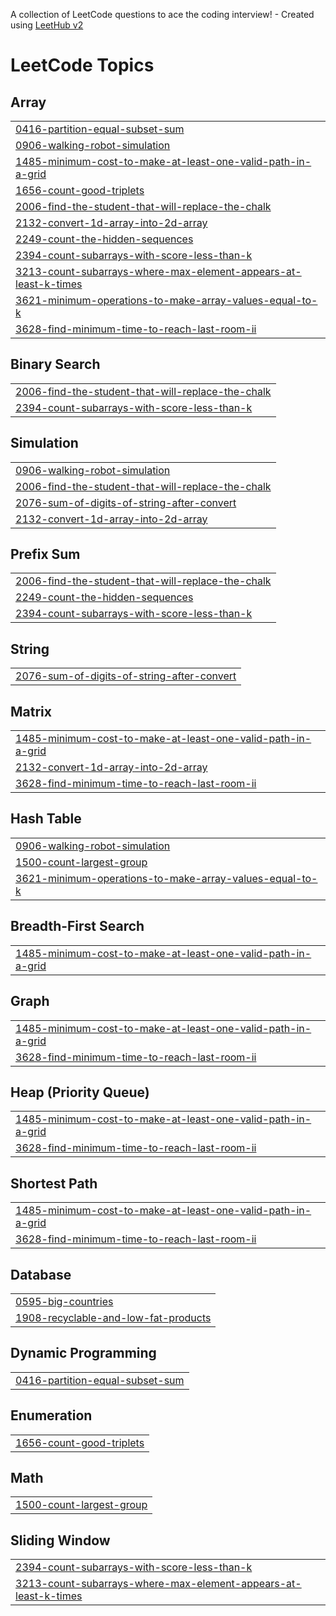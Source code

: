 A collection of LeetCode questions to ace the coding interview! - Created using [LeetHub v2](https://github.com/arunbhardwaj/LeetHub-2.0)
<!---LeetCode Topics Start-->
# LeetCode Topics
## Array
|  |
| ------- |
| [0416-partition-equal-subset-sum](https://github.com/NKIWI0310/Algorithm/tree/master/0416-partition-equal-subset-sum) |
| [0906-walking-robot-simulation](https://github.com/NKIWI0310/Algorithm/tree/master/0906-walking-robot-simulation) |
| [1485-minimum-cost-to-make-at-least-one-valid-path-in-a-grid](https://github.com/NKIWI0310/Algorithm/tree/master/1485-minimum-cost-to-make-at-least-one-valid-path-in-a-grid) |
| [1656-count-good-triplets](https://github.com/NKIWI0310/Algorithm/tree/master/1656-count-good-triplets) |
| [2006-find-the-student-that-will-replace-the-chalk](https://github.com/NKIWI0310/Algorithm/tree/master/2006-find-the-student-that-will-replace-the-chalk) |
| [2132-convert-1d-array-into-2d-array](https://github.com/NKIWI0310/Algorithm/tree/master/2132-convert-1d-array-into-2d-array) |
| [2249-count-the-hidden-sequences](https://github.com/NKIWI0310/Algorithm/tree/master/2249-count-the-hidden-sequences) |
| [2394-count-subarrays-with-score-less-than-k](https://github.com/NKIWI0310/Algorithm/tree/master/2394-count-subarrays-with-score-less-than-k) |
| [3213-count-subarrays-where-max-element-appears-at-least-k-times](https://github.com/NKIWI0310/Algorithm/tree/master/3213-count-subarrays-where-max-element-appears-at-least-k-times) |
| [3621-minimum-operations-to-make-array-values-equal-to-k](https://github.com/NKIWI0310/Algorithm/tree/master/3621-minimum-operations-to-make-array-values-equal-to-k) |
| [3628-find-minimum-time-to-reach-last-room-ii](https://github.com/NKIWI0310/Algorithm/tree/master/3628-find-minimum-time-to-reach-last-room-ii) |
## Binary Search
|  |
| ------- |
| [2006-find-the-student-that-will-replace-the-chalk](https://github.com/NKIWI0310/Algorithm/tree/master/2006-find-the-student-that-will-replace-the-chalk) |
| [2394-count-subarrays-with-score-less-than-k](https://github.com/NKIWI0310/Algorithm/tree/master/2394-count-subarrays-with-score-less-than-k) |
## Simulation
|  |
| ------- |
| [0906-walking-robot-simulation](https://github.com/NKIWI0310/Algorithm/tree/master/0906-walking-robot-simulation) |
| [2006-find-the-student-that-will-replace-the-chalk](https://github.com/NKIWI0310/Algorithm/tree/master/2006-find-the-student-that-will-replace-the-chalk) |
| [2076-sum-of-digits-of-string-after-convert](https://github.com/NKIWI0310/Algorithm/tree/master/2076-sum-of-digits-of-string-after-convert) |
| [2132-convert-1d-array-into-2d-array](https://github.com/NKIWI0310/Algorithm/tree/master/2132-convert-1d-array-into-2d-array) |
## Prefix Sum
|  |
| ------- |
| [2006-find-the-student-that-will-replace-the-chalk](https://github.com/NKIWI0310/Algorithm/tree/master/2006-find-the-student-that-will-replace-the-chalk) |
| [2249-count-the-hidden-sequences](https://github.com/NKIWI0310/Algorithm/tree/master/2249-count-the-hidden-sequences) |
| [2394-count-subarrays-with-score-less-than-k](https://github.com/NKIWI0310/Algorithm/tree/master/2394-count-subarrays-with-score-less-than-k) |
## String
|  |
| ------- |
| [2076-sum-of-digits-of-string-after-convert](https://github.com/NKIWI0310/Algorithm/tree/master/2076-sum-of-digits-of-string-after-convert) |
## Matrix
|  |
| ------- |
| [1485-minimum-cost-to-make-at-least-one-valid-path-in-a-grid](https://github.com/NKIWI0310/Algorithm/tree/master/1485-minimum-cost-to-make-at-least-one-valid-path-in-a-grid) |
| [2132-convert-1d-array-into-2d-array](https://github.com/NKIWI0310/Algorithm/tree/master/2132-convert-1d-array-into-2d-array) |
| [3628-find-minimum-time-to-reach-last-room-ii](https://github.com/NKIWI0310/Algorithm/tree/master/3628-find-minimum-time-to-reach-last-room-ii) |
## Hash Table
|  |
| ------- |
| [0906-walking-robot-simulation](https://github.com/NKIWI0310/Algorithm/tree/master/0906-walking-robot-simulation) |
| [1500-count-largest-group](https://github.com/NKIWI0310/Algorithm/tree/master/1500-count-largest-group) |
| [3621-minimum-operations-to-make-array-values-equal-to-k](https://github.com/NKIWI0310/Algorithm/tree/master/3621-minimum-operations-to-make-array-values-equal-to-k) |
## Breadth-First Search
|  |
| ------- |
| [1485-minimum-cost-to-make-at-least-one-valid-path-in-a-grid](https://github.com/NKIWI0310/Algorithm/tree/master/1485-minimum-cost-to-make-at-least-one-valid-path-in-a-grid) |
## Graph
|  |
| ------- |
| [1485-minimum-cost-to-make-at-least-one-valid-path-in-a-grid](https://github.com/NKIWI0310/Algorithm/tree/master/1485-minimum-cost-to-make-at-least-one-valid-path-in-a-grid) |
| [3628-find-minimum-time-to-reach-last-room-ii](https://github.com/NKIWI0310/Algorithm/tree/master/3628-find-minimum-time-to-reach-last-room-ii) |
## Heap (Priority Queue)
|  |
| ------- |
| [1485-minimum-cost-to-make-at-least-one-valid-path-in-a-grid](https://github.com/NKIWI0310/Algorithm/tree/master/1485-minimum-cost-to-make-at-least-one-valid-path-in-a-grid) |
| [3628-find-minimum-time-to-reach-last-room-ii](https://github.com/NKIWI0310/Algorithm/tree/master/3628-find-minimum-time-to-reach-last-room-ii) |
## Shortest Path
|  |
| ------- |
| [1485-minimum-cost-to-make-at-least-one-valid-path-in-a-grid](https://github.com/NKIWI0310/Algorithm/tree/master/1485-minimum-cost-to-make-at-least-one-valid-path-in-a-grid) |
| [3628-find-minimum-time-to-reach-last-room-ii](https://github.com/NKIWI0310/Algorithm/tree/master/3628-find-minimum-time-to-reach-last-room-ii) |
## Database
|  |
| ------- |
| [0595-big-countries](https://github.com/NKIWI0310/Algorithm/tree/master/0595-big-countries) |
| [1908-recyclable-and-low-fat-products](https://github.com/NKIWI0310/Algorithm/tree/master/1908-recyclable-and-low-fat-products) |
## Dynamic Programming
|  |
| ------- |
| [0416-partition-equal-subset-sum](https://github.com/NKIWI0310/Algorithm/tree/master/0416-partition-equal-subset-sum) |
## Enumeration
|  |
| ------- |
| [1656-count-good-triplets](https://github.com/NKIWI0310/Algorithm/tree/master/1656-count-good-triplets) |
## Math
|  |
| ------- |
| [1500-count-largest-group](https://github.com/NKIWI0310/Algorithm/tree/master/1500-count-largest-group) |
## Sliding Window
|  |
| ------- |
| [2394-count-subarrays-with-score-less-than-k](https://github.com/NKIWI0310/Algorithm/tree/master/2394-count-subarrays-with-score-less-than-k) |
| [3213-count-subarrays-where-max-element-appears-at-least-k-times](https://github.com/NKIWI0310/Algorithm/tree/master/3213-count-subarrays-where-max-element-appears-at-least-k-times) |
<!---LeetCode Topics End-->